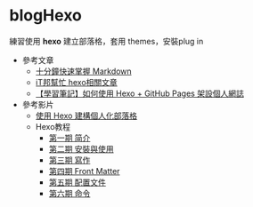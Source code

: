 # blogHexo
練習使用 **hexo** 建立部落格，套用 themes，安裝plug in

* 參考文章
  - [十分鐘快速掌握 Markdown](https://www.casper.tw/development/2019/11/23/ten-mins-learn-markdown/)
  - [iT邦幫忙 hexo相關文章](https://ithelp.ithome.com.tw/tags/articles/hexo)
  - [【學習筆記】如何使用 Hexo + GitHub Pages 架設個人網誌](https://hackmd.io/@Heidi-Liu/note-hexo-github)
* 參考影片
  - [使用 Hexo 建構個人化部落格](https://youtu.be/jOJI9ekTzK8)
  - Hexo教程
    - [第一期 简介](https://youtu.be/PsXWbI2Mqu0)
    - [第二期 安裝與使用](https://youtu.be/xvIRGmKWpFM)
    - [第三期 寫作](https://youtu.be/HLJ9jJy7CMg)
    - [第四期 Front Matter](https://youtu.be/Rl48Yk4A_V8)
    - [第五期 配置文件](https://youtu.be/A0Enyn70jKU)
    - [第六期 命令](https://youtu.be/mgdXi5npArQ)
